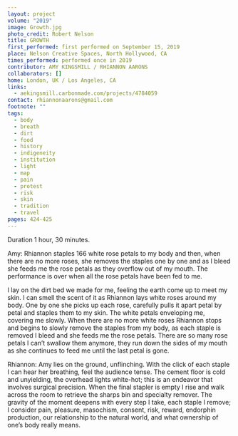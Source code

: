 ```yaml
---
layout: project
volume: "2019"
image: Growth.jpg
photo_credit: Robert Nelson
title: GROWTH
first_performed: first performed on September 15, 2019
place: Nelson Creative Spaces, North Hollywood, CA
times_performed: performed once in 2019
contributor: AMY KINGSMILL / RHIANNON AARONS
collaborators: []
home: London, UK / Los Angeles, CA
links:
  - aekingsmill.carbonmade.com/projects/4784059
contact: rhiannonaarons@gmail.com
footnote: ""
tags:
  - body
  - breath
  - dirt
  - food
  - history
  - indigeneity
  - institution
  - light
  - map
  - pain
  - protest
  - risk
  - skin
  - tradition
  - travel
pages: 424-425
---
```


Duration 1 hour, 30 minutes.

Amy: Rhiannon staples 166 white rose petals to my body and then, when there are no more roses, she removes the staples one by one and as I bleed she feeds me the rose petals as they overflow out of my mouth. The performance is over when all the rose petals have been fed to me.

I lay on the dirt bed we made for me, feeling the earth come up to meet my skin. I can smell the scent of it as Rhiannon lays white roses around my body. One by one she picks up each rose, carefully pulls it apart petal by petal and staples them to my skin. The white petals enveloping me, covering me slowly. When there are no more white roses Rhiannon stops and begins to slowly remove the staples from my body, as each staple is removed I bleed and she feeds me the rose petals. There are so many rose petals I can’t swallow them anymore, they run down the sides of my mouth as she continues to feed me until the last petal is gone.

Rhiannon: Amy lies on the ground, unflinching. With the click of each staple I can hear her breathing, feel the audience tense. The cement floor is cold and unyielding, the overhead lights white-hot; this is an endeavor that involves surgical precision. When the final stapler is empty I rise and walk across the room to retrieve the sharps bin and specialty remover. The gravity of the moment deepens with every step I take, each staple I remove; I consider pain, pleasure, masochism, consent, risk, reward, endorphin production, our relationship to the natural world, and what ownership of one’s body really means.
